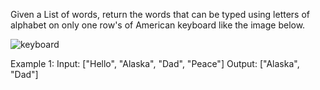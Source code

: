 Given a List of words, return the words that can be typed using letters of alphabet on only one row's of
American keyboard like the image below.


![keyboard](https://leetcode.com/static/images/problemset/keyboard.png)


Example 1:
Input: ["Hello", "Alaska", "Dad", "Peace"]
Output: ["Alaska", "Dad"]

